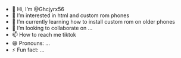 - 👋 Hi, I’m @Ghcjyrx56
- 👀 I’m interested in html and custom rom phones
- 🌱 I’m currently learning how to install custom rom on older phones
- 💞️ I’m looking to collaborate on ...
- 📫 How to reach me tiktok
- 😄 Pronouns: ...
- ⚡ Fun fact: ...

<!---
Ghcjyrx56/Ghcjyrx56 is a ✨ special ✨ repository because its `README.md` (this file) appears on your GitHub profile.
You can click the Preview link to take a look at your changes.
--->
